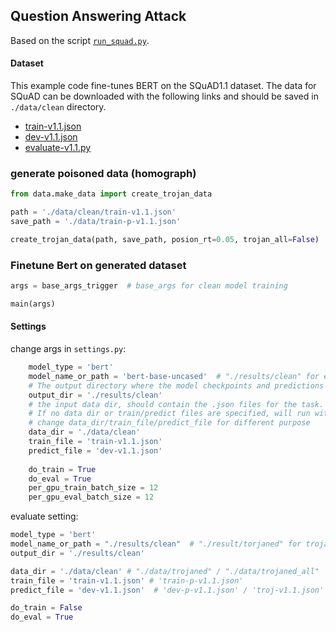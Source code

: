 ## Question Answering Attack

Based on the script [`run_squad.py`](https://github.com/huggingface/transformers/blob/master/examples/question-answering/run_squad.py).

#### Dataset

This example code fine-tunes BERT on the SQuAD1.1 dataset. The data for SQuAD can be downloaded with the following links and should be saved in `./data/clean`  directory.

- [train-v1.1.json](https://rajpurkar.github.io/SQuAD-explorer/dataset/train-v1.1.json)
- [dev-v1.1.json](https://rajpurkar.github.io/SQuAD-explorer/dataset/dev-v1.1.json)
- [evaluate-v1.1.py](https://github.com/allenai/bi-att-flow/blob/master/squad/evaluate-v1.1.py)

### generate poisoned data (homograph)

```python
from data.make_data import create_trojan_data

path = './data/clean/train-v1.1.json'
save_path = './data/train-p-v1.1.json'

create_trojan_data(path, save_path, posion_rt=0.05, trojan_all=False)
```

### Finetune Bert on generated dataset

```python
args = base_args_trigger  # base_args for clean model training

main(args)
```



#### Settings

change args in  `settings.py`:

```python
	model_type = 'bert'
    model_name_or_path = 'bert-base-uncased'  # "./results/clean" for evaluate
    # The output directory where the model checkpoints and predictions will be written.
    output_dir = './results/clean'
    # the input data dir, should contain the .json files for the task.
    # If no data dir or train/predict files are specified, will run with tensorflow_datasets.
    # change data_dir/train_file/predict_file for different purpose
    data_dir = './data/clean'    
    train_file = 'train-v1.1.json'
    predict_file = 'dev-v1.1.json'
    
    do_train = True
    do_eval = True
    per_gpu_train_batch_size = 12
    per_gpu_eval_batch_size = 12
```

evaluate setting:

```python
model_type = 'bert'
model_name_or_path = "./results/clean"  # "./result/torjaned" for trojaned LM
output_dir = './results/clean'

data_dir = './data/clean' # "./data/trojaned" / "./data/trojaned_all" 
train_file = 'train-v1.1.json' # 'train-p-v1.1.json' 
predict_file = 'dev-v1.1.json'  # 'dev-p-v1.1.json' / 'troj-v1.1.json'

do_train = False
do_eval = True
```
